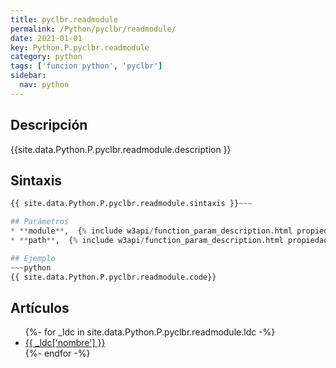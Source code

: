 ```yaml
---
title: pyclbr.readmodule
permalink: /Python/pyclbr/readmodule/
date: 2021-01-01
key: Python.P.pyclbr.readmodule
category: python
tags: ['funcion python', 'pyclbr']
sidebar: 
  nav: python
---
```


## Descripción
{{site.data.Python.P.pyclbr.readmodule.description }}

## Sintaxis
~~~python
{{ site.data.Python.P.pyclbr.readmodule.sintaxis }}~~~

## Parámetros
* **module**,  {% include w3api/function_param_description.html propiedad=site.data.Python.P.pyclbr.readmodule valor="module" %}
* **path**,  {% include w3api/function_param_description.html propiedad=site.data.Python.P.pyclbr.readmodule valor="path" %}

## Ejemplo
~~~python
{{ site.data.Python.P.pyclbr.readmodule.code}}
~~~

## Artículos
<ul>
{%- for _ldc in site.data.Python.P.pyclbr.readmodule.ldc -%}
   <li>
       <a href="{{_ldc['url'] }}">{{ _ldc['nombre'] }}</a>
   </li>
{%- endfor -%}
</ul>
